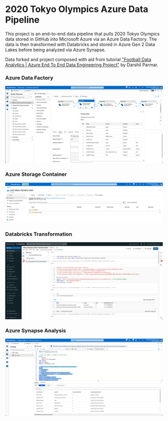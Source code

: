 # 2020 Tokyo Olympics Azure Data Pipeline

This project is an end-to-end data pipeline that pulls 2020 Tokyo Olympics data stored in GitHub into Microsoft Azure via an Azure Data Factory. The data is then transformed with Databricks and stored in Azure Gen 2 Data Lakes before being analyzed via Azure Synapse.

Data forked and project composed with aid from tutorial ["Football Data Analytics | Azure End To End Data Engineering Project"](https://www.youtube.com/watch?v=IaA9YNlg5hM) by Darshil Parmar.

### Azure Data Factory

![azure_df](assets/tokyo_olympics_data_factory.png)

### Azure Storage Container

![azure_container](assets/tokyo_olympics_data_container.png)

### Databricks Transformation

![databricks](assets/tokyo_olympics_databricks.png)

### Azure Synapse Analysis

![azure_synapse](assets/tokyo_olympics_synapse.png)
